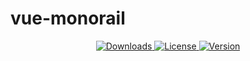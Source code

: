 # vue-monorail

<p align="center">
  <a href="https://www.npmjs.com/package/@miniArray/vue-monorail">
    <img src="https://img.shields.io/npm/dm/@miniArray/vue-monorail.svg" alt="Downloads">
  </a>
  <a href="https://www.npmjs.com/package/@miniArray/vue-monorail">
    <img src="https://img.shields.io/npm/l/@miniArray/vue-monorail.svg" alt="License">
  </a>
  <a href="https://www.npmjs.com/package/@miniArray/vue-monorail">
    <img src="https://img.shields.io/npm/v/@miniArray/vue-monorail.svg" alt="Version">
  </a>
</p>
